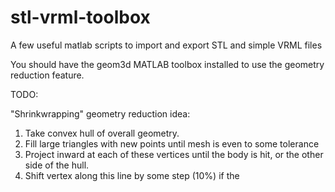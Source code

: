 stl-vrml-toolbox
================

A few useful matlab scripts to import and export STL and simple VRML files

You should  have the geom3d MATLAB toolbox installed to use the geometry reduction feature.

TODO:

"Shrinkwrapping" geometry reduction idea:

1) Take convex hull of overall geometry.
2) Fill large triangles with new points until mesh is even to some tolerance
3) Project inward at each of these vertices until the body is hit, or the other side of the hull.
4) Shift vertex along this line by some step (10%) if the 
